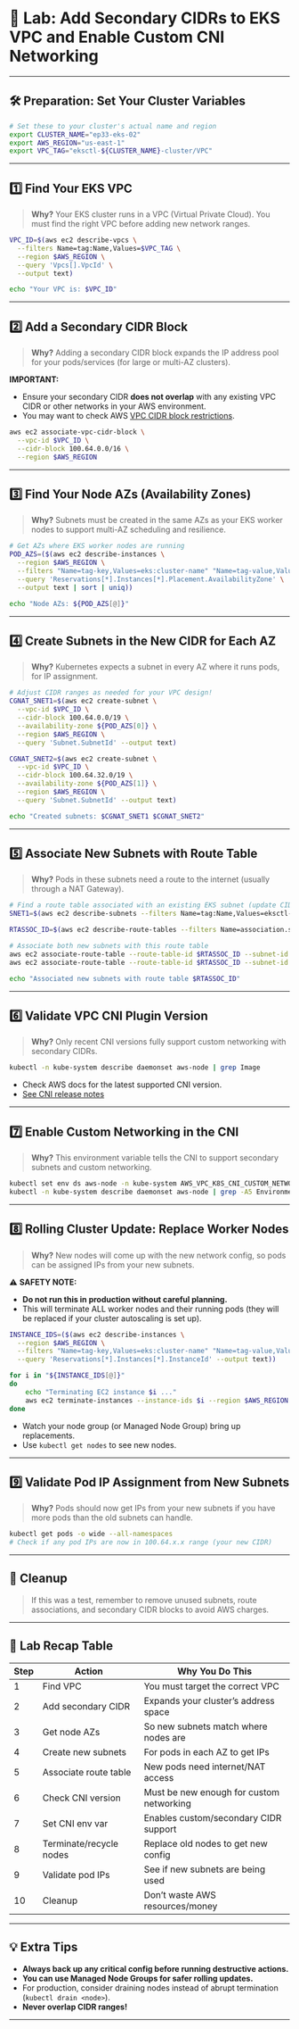 # 🧪 Lab: Add Secondary CIDRs to EKS VPC and Enable Custom CNI Networking

---

## 🛠️ **Preparation: Set Your Cluster Variables**

```bash
# Set these to your cluster's actual name and region
export CLUSTER_NAME="ep33-eks-02"
export AWS_REGION="us-east-1"
export VPC_TAG="eksctl-${CLUSTER_NAME}-cluster/VPC"
```

---

## 1️⃣ **Find Your EKS VPC**

> **Why?**
> Your EKS cluster runs in a VPC (Virtual Private Cloud). You must find the right VPC before adding new network ranges.

```bash
VPC_ID=$(aws ec2 describe-vpcs \
  --filters Name=tag:Name,Values=$VPC_TAG \
  --region $AWS_REGION \
  --query 'Vpcs[].VpcId' \
  --output text)

echo "Your VPC is: $VPC_ID"
```

---

## 2️⃣ **Add a Secondary CIDR Block**

> **Why?**
> Adding a secondary CIDR block expands the IP address pool for your pods/services (for large or multi-AZ clusters).

**IMPORTANT:**

* Ensure your secondary CIDR **does not overlap** with any existing VPC CIDR or other networks in your AWS environment.
* You may want to check AWS [VPC CIDR block restrictions](https://docs.aws.amazon.com/vpc/latest/userguide/VPC_Subnets.html#vpc-cidr-blocks).

```bash
aws ec2 associate-vpc-cidr-block \
  --vpc-id $VPC_ID \
  --cidr-block 100.64.0.0/16 \
  --region $AWS_REGION
```

---

## 3️⃣ **Find Your Node AZs (Availability Zones)**

> **Why?**
> Subnets must be created in the same AZs as your EKS worker nodes to support multi-AZ scheduling and resilience.

```bash
# Get AZs where EKS worker nodes are running
POD_AZS=($(aws ec2 describe-instances \
  --region $AWS_REGION \
  --filters "Name=tag-key,Values=eks:cluster-name" "Name=tag-value,Values=$CLUSTER_NAME" \
  --query 'Reservations[*].Instances[*].Placement.AvailabilityZone' \
  --output text | sort | uniq))

echo "Node AZs: ${POD_AZS[@]}"
```

---

## 4️⃣ **Create Subnets in the New CIDR for Each AZ**

> **Why?**
> Kubernetes expects a subnet in every AZ where it runs pods, for IP assignment.

```bash
# Adjust CIDR ranges as needed for your VPC design!
CGNAT_SNET1=$(aws ec2 create-subnet \
  --vpc-id $VPC_ID \
  --cidr-block 100.64.0.0/19 \
  --availability-zone ${POD_AZS[0]} \
  --region $AWS_REGION \
  --query 'Subnet.SubnetId' --output text)

CGNAT_SNET2=$(aws ec2 create-subnet \
  --vpc-id $VPC_ID \
  --cidr-block 100.64.32.0/19 \
  --availability-zone ${POD_AZS[1]} \
  --region $AWS_REGION \
  --query 'Subnet.SubnetId' --output text)

echo "Created subnets: $CGNAT_SNET1 $CGNAT_SNET2"
```

---

## 5️⃣ **Associate New Subnets with Route Table**

> **Why?**
> Pods in these subnets need a route to the internet (usually through a NAT Gateway).

```bash
# Find a route table associated with an existing EKS subnet (update CIDR as needed)
SNET1=$(aws ec2 describe-subnets --filters Name=tag:Name,Values=eksctl-${CLUSTER_NAME}* Name=cidr-block,Values=192.168.0.0/19 --region $AWS_REGION --query 'Subnets[].SubnetId' --output text)

RTASSOC_ID=$(aws ec2 describe-route-tables --filters Name=association.subnet-id,Values=$SNET1 --region $AWS_REGION --query 'RouteTables[].RouteTableId' --output text)

# Associate both new subnets with this route table
aws ec2 associate-route-table --route-table-id $RTASSOC_ID --subnet-id $CGNAT_SNET1 --region $AWS_REGION
aws ec2 associate-route-table --route-table-id $RTASSOC_ID --subnet-id $CGNAT_SNET2 --region $AWS_REGION

echo "Associated new subnets with route table $RTASSOC_ID"
```

---

## 6️⃣ **Validate VPC CNI Plugin Version**

> **Why?**
> Only recent CNI versions fully support custom networking with secondary CIDRs.

```bash
kubectl -n kube-system describe daemonset aws-node | grep Image
```

* Check AWS docs for the latest supported CNI version.
* [See CNI release notes](https://github.com/aws/amazon-vpc-cni-k8s/releases)

---

## 7️⃣ **Enable Custom Networking in the CNI**

> **Why?**
> This environment variable tells the CNI to support secondary subnets and custom networking.

```bash
kubectl set env ds aws-node -n kube-system AWS_VPC_K8S_CNI_CUSTOM_NETWORK_CFG=true
kubectl -n kube-system describe daemonset aws-node | grep -A5 Environment
```

---

## 8️⃣ **Rolling Cluster Update: Replace Worker Nodes**

> **Why?**
> New nodes will come up with the new network config, so pods can be assigned IPs from your new subnets.

⚠️ **SAFETY NOTE:**

* **Do not run this in production without careful planning.**
* This will terminate ALL worker nodes and their running pods (they will be replaced if your cluster autoscaling is set up).

```bash
INSTANCE_IDS=($(aws ec2 describe-instances \
  --region $AWS_REGION \
  --filters "Name=tag-key,Values=eks:cluster-name" "Name=tag-value,Values=$CLUSTER_NAME" \
  --query 'Reservations[*].Instances[*].InstanceId' --output text))

for i in "${INSTANCE_IDS[@]}"
do
    echo "Terminating EC2 instance $i ..."
    aws ec2 terminate-instances --instance-ids $i --region $AWS_REGION
done
```

* Watch your node group (or Managed Node Group) bring up replacements.
* Use `kubectl get nodes` to see new nodes.

---

## 9️⃣ **Validate Pod IP Assignment from New Subnets**

> **Why?**
> Pods should now get IPs from your new subnets if you have more pods than the old subnets can handle.

```bash
kubectl get pods -o wide --all-namespaces
# Check if any pod IPs are now in 100.64.x.x range (your new CIDR)
```

---

## 🧹 **Cleanup**

> If this was a test, remember to remove unused subnets, route associations, and secondary CIDR blocks to avoid AWS charges.

---

## 📝 **Lab Recap Table**

| Step | Action                  | Why You Do This                          |
| ---- | ----------------------- | ---------------------------------------- |
| 1    | Find VPC                | You must target the correct VPC          |
| 2    | Add secondary CIDR      | Expands your cluster’s address space     |
| 3    | Get node AZs            | So new subnets match where nodes are     |
| 4    | Create new subnets      | For pods in each AZ to get IPs           |
| 5    | Associate route table   | New pods need internet/NAT access        |
| 6    | Check CNI version       | Must be new enough for custom networking |
| 7    | Set CNI env var         | Enables custom/secondary CIDR support    |
| 8    | Terminate/recycle nodes | Replace old nodes to get new config      |
| 9    | Validate pod IPs        | See if new subnets are being used        |
| 10   | Cleanup                 | Don’t waste AWS resources/money          |

---

## 💡 **Extra Tips**

* **Always back up any critical config before running destructive actions.**
* **You can use Managed Node Groups for safer rolling updates.**
* For production, consider draining nodes instead of abrupt termination (`kubectl drain <node>`).
* **Never overlap CIDR ranges!**

---
